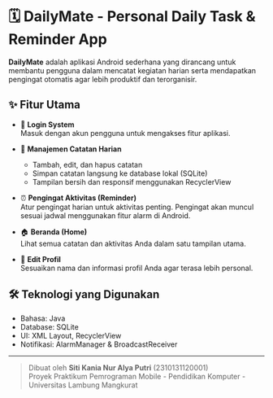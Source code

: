 # 🗓️ DailyMate - Personal Daily Task & Reminder App

**DailyMate** adalah aplikasi Android sederhana yang dirancang untuk membantu pengguna dalam mencatat kegiatan harian serta mendapatkan pengingat otomatis agar lebih produktif dan terorganisir.

## ✨ Fitur Utama

- 🔐 **Login System**  
  Masuk dengan akun pengguna untuk mengakses fitur aplikasi.

- 📒 **Manajemen Catatan Harian**  
  - Tambah, edit, dan hapus catatan
  - Simpan catatan langsung ke database lokal (SQLite)
  - Tampilan bersih dan responsif menggunakan RecyclerView

- ⏰ **Pengingat Aktivitas (Reminder)**  
  Atur pengingat harian untuk aktivitas penting. Pengingat akan muncul sesuai jadwal menggunakan fitur alarm di Android.

- 🏠 **Beranda (Home)**  
  Lihat semua catatan dan aktivitas Anda dalam satu tampilan utama.

- 👤 **Edit Profil**  
  Sesuaikan nama dan informasi profil Anda agar terasa lebih personal.

## 🛠️ Teknologi yang Digunakan

- Bahasa: Java
- Database: SQLite
- UI: XML Layout, RecyclerView
- Notifikasi: AlarmManager & BroadcastReceiver

---

> Dibuat oleh **Siti Kania Nur Alya Putri** (2310131120001)  
> Proyek Praktikum Pemrograman Mobile - Pendidikan Komputer - Universitas Lambung Mangkurat
